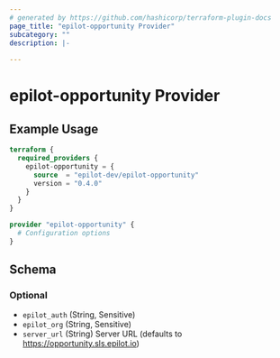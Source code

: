 ```yaml
---
# generated by https://github.com/hashicorp/terraform-plugin-docs
page_title: "epilot-opportunity Provider"
subcategory: ""
description: |-
  
---
```


# epilot-opportunity Provider



## Example Usage

```terraform
terraform {
  required_providers {
    epilot-opportunity = {
      source  = "epilot-dev/epilot-opportunity"
      version = "0.4.0"
    }
  }
}

provider "epilot-opportunity" {
  # Configuration options
}
```

<!-- schema generated by tfplugindocs -->
## Schema

### Optional

- `epilot_auth` (String, Sensitive)
- `epilot_org` (String, Sensitive)
- `server_url` (String) Server URL (defaults to https://opportunity.sls.epilot.io)
